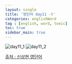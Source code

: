 ```yaml
---
layout: single
title: '영단어 day11 -t'
categories: englishWord
tag : [english, word, toeic]
toc: true
sidebar_main: true
---
```



![day11_1](https://ingu627.github.io/images/english/day11_1.jpg)
![day11_2](https://ingu627.github.io/images/english/day11_2.jpg)



[출처 : 신상현 영단어](https://www.aladin.co.kr/shop/wproduct.aspx?ItemId=126278788)
